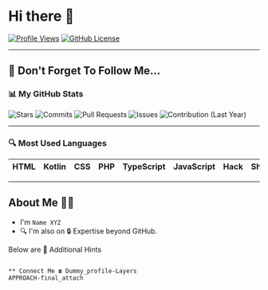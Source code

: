 # Hi there 👋

[![Profile Views](https://komarev.com/ghpvc/?username=YourGitHubUsername&color=brightgreen)](https://github.com/YourGitHubUsername)
[![GitHub License](https://img.shields.io/github/license/YourGitHubUsername/YourRepo?color=orange)](https://github.com/YourGitHubUsername/YourRepo)

---

## 🚀 **Don't Forget To Follow Me...**

### 📊 My GitHub Stats

![Stars](https://img.shields.io/badge/Total%20Stars%20Earned-XXX-blue)
![Commits](https://img.shields.io/badge/Total%20Commits%20(2024)-XXX-yellowgreen)
![Pull Requests](https://img.shields.io/badge/Total%20PRs-XXX-orange)
![Issues](https://img.shields.io/badge/Total%20Issues-XXX-red)
![Contribution (Last Year)](https://img.shields.io/badge/Contributed%20to%20(last%20year)-XXX-brightgreen)

---

### 🔍 Most Used Languages

| HTML  | Kotlin | CSS | PHP | TypeScript | JavaScript | Hack | Shell |
|-------|--------|-----|-----|------------|------------|------|-------|

---

## About Me 👨‍💻

- I'm `Name XYZ`
- 🔍 I'm also on 🔒 Expertise beyond GitHub.

Below are 🔖 Additional Hints

```  🎈 Any custom part.

** Connect Me ☎️ Dummy_profile-Layers
APPROACH-final_attach
